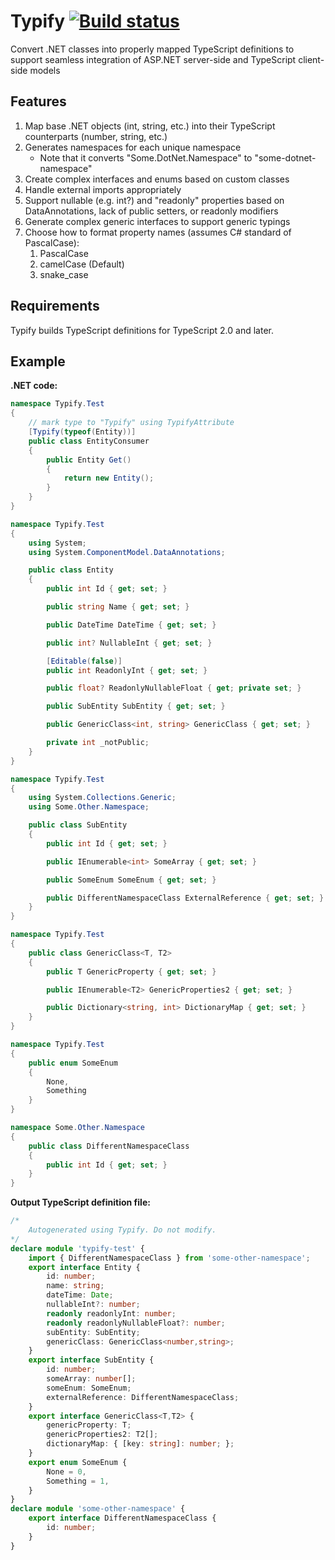 # Typify [![Build status](https://ci.appveyor.com/api/projects/status/10whg3491rccpje9/branch/master?svg=true)](https://ci.appveyor.com/project/p-ob/typify/branch/master)

Convert .NET classes into properly mapped TypeScript definitions to support 
seamless integration of ASP.NET server-side and TypeScript client-side models

## Features
1. Map base .NET objects (int, string, etc.) into their TypeScript counterparts (number, string, etc.)
1. Generates namespaces for each unique namespace
	- Note that it converts "Some.DotNet.Namespace" to "some-dotnet-namespace"
1. Create complex interfaces and enums based on custom classes
1. Handle external imports appropriately
1. Support nullable (e.g. int?) and "readonly" properties based on DataAnnotations, lack of public setters, or readonly modifiers
1. Generate complex generic interfaces to support generic typings
1. Choose how to format property names (assumes C# standard of PascalCase):
	1. PascalCase
	1. camelCase (Default)
	1. snake_case

## Requirements
Typify builds TypeScript definitions for TypeScript 2.0 and later.

## Example
**.NET code:**
``` csharp
namespace Typify.Test
{
	// mark type to "Typify" using TypifyAttribute
    [Typify(typeof(Entity))]
    public class EntityConsumer
    {
        public Entity Get()
        {
            return new Entity();
        }
    }
}

namespace Typify.Test
{
    using System;
    using System.ComponentModel.DataAnnotations;

    public class Entity
    {
        public int Id { get; set; }

        public string Name { get; set; }

        public DateTime DateTime { get; set; }

        public int? NullableInt { get; set; }

        [Editable(false)]
        public int ReadonlyInt { get; set; }

        public float? ReadonlyNullableFloat { get; private set; }

        public SubEntity SubEntity { get; set; }

        public GenericClass<int, string> GenericClass { get; set; }

        private int _notPublic;
    }
}

namespace Typify.Test
{
    using System.Collections.Generic;
    using Some.Other.Namespace;

    public class SubEntity
    {
        public int Id { get; set; }

        public IEnumerable<int> SomeArray { get; set; }

        public SomeEnum SomeEnum { get; set; }

        public DifferentNamespaceClass ExternalReference { get; set; }
    }
}

namespace Typify.Test
{
    public class GenericClass<T, T2>
    {
        public T GenericProperty { get; set; }

        public IEnumerable<T2> GenericProperties2 { get; set; }

        public Dictionary<string, int> DictionaryMap { get; set; }
    }
}

namespace Typify.Test
{
    public enum SomeEnum
    {
        None,
        Something
    }
}

namespace Some.Other.Namespace
{
    public class DifferentNamespaceClass
    {
        public int Id { get; set; }
    }
}
```

**Output TypeScript definition file:**

``` ts
/*
	Autogenerated using Typify. Do not modify.
*/
declare module 'typify-test' {
	import { DifferentNamespaceClass } from 'some-other-namespace';
	export interface Entity {
		id: number;
		name: string;
		dateTime: Date;
		nullableInt?: number;
		readonly readonlyInt: number;
		readonly readonlyNullableFloat?: number;
		subEntity: SubEntity;
		genericClass: GenericClass<number,string>;
	}
	export interface SubEntity {
		id: number;
		someArray: number[];
		someEnum: SomeEnum;
		externalReference: DifferentNamespaceClass;
	}
	export interface GenericClass<T,T2> {
		genericProperty: T;
		genericProperties2: T2[];
		dictionaryMap: { [key: string]: number; };
	}
	export enum SomeEnum {
		None = 0,
		Something = 1,
	}
}
declare module 'some-other-namespace' {
	export interface DifferentNamespaceClass {
		id: number;
	}
}
```
